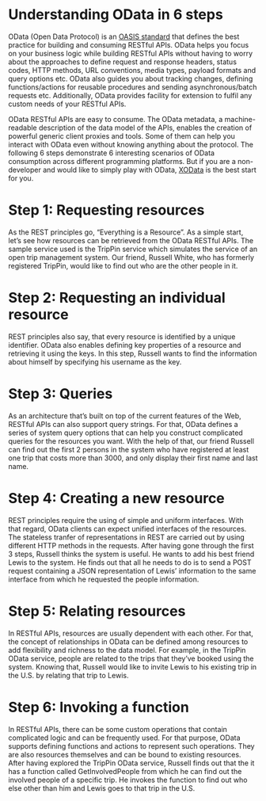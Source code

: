 # Understanding OData in 6 steps
OData (Open Data Protocol) is an [OASIS standard](https://www.oasis-open.org/committees/tc_home.php?wg_abbrev=odata) that defines the best practice for building and consuming RESTful APIs. OData helps you focus on your business logic while building RESTful APIs without having to worry about the approaches to define request and response headers, status codes, HTTP methods, URL conventions, media types, payload formats and query options etc. OData also guides you about tracking changes, defining functions/actions for reusable procedures and sending asynchronous/batch requests etc. Additionally, OData provides facility for extension to fulfil any custom needs of your RESTful APIs.

OData RESTful APIs are easy to consume. The OData metadata, a machine-readable description of the data model of the APIs, enables the creation of powerful generic client proxies and tools. Some of them can help you interact with OData even without knowing anything about the protocol. The following 6 steps demonstrate 6 interesting scenarios of OData consumption across different programming platforms. But if you are a non-developer and would like to simply play with OData, [XOData](http://pragmatiqa.com/xodata/) is the best start for you.

# Step 1: Requesting resources
As the REST principles go, “Everything is a Resource”. As a simple start, let’s see how resources can be retrieved from the OData RESTful APIs. The sample service used is the TripPin service which simulates the service of an open trip management system. Our friend, Russell White, who has formerly registered TripPin, would like to find out who are the other people in it.

# Step 2: Requesting an individual resource
REST principles also say, that every resource is identified by a unique identifier. OData also enables defining key properties of a resource and retrieving it using the keys. In this step, Russell wants to find the information about himself by specifying his username as the key.

# Step 3: Queries
As an architecture that’s built on top of the current features of the Web, RESTful APIs can also support query strings. For that, OData defines a series of system query options that can help you construct complicated queries for the resources you want. With the help of that, our friend Russell can find out the first 2 persons in the system who have registered at least one trip that costs more than 3000, and only display their first name and last name.

# Step 4: Creating a new resource
REST principles require the using of simple and uniform interfaces. With that regard, OData clients can expect unified interfaces of the resources. The stateless tranfer of representations in REST are carried out by using different HTTP methods in the requests. After having gone through the first 3 steps, Russell thinks the system is useful. He wants to add his best friend Lewis to the system. He finds out that all he needs to do is to send a POST request containing a JSON representation of Lewis’ information to the same interface from which he requested the people information.

# Step 5: Relating resources
In RESTful APIs, resources are usually dependent with each other. For that, the concept of relationships in OData can be defined among resources to add flexibility and richness to the data model. For example, in the TripPin OData service, people are related to the trips that they’ve booked using the system. Knowing that, Russell would like to invite Lewis to his existing trip in the U.S. by relating that trip to Lewis.

# Step 6: Invoking a function
In RESTful APIs, there can be some custom operations that contain complicated logic and can be frequently used. For that purpose, OData supports defining functions and actions to represent such operations. They are also resources themselves and can be bound to existing resources. After having explored the TripPin OData service, Russell finds out that the it has a function called GetInvolvedPeople from which he can find out the involved people of a specific trip. He invokes the function to find out who else other than him and Lewis goes to that trip in the U.S.
